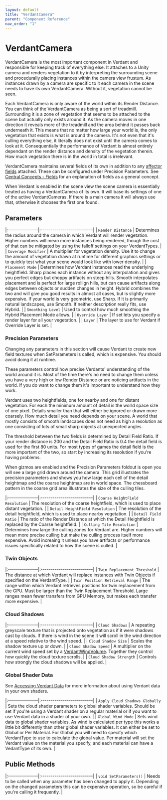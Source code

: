 ```yaml
---
layout: default
title: "VerdantCamera"
parent: "Component Reference"
nav_order: "1"
---
```


# VerdantCamera

VerdantCamera is the most important component in Verdant and responsible for keeping track of everything else. It attaches to a Unity camera and renders vegetation to it by interpreting the surrounding scene and procedurally placing instances within the camera view frustum. As instances drawn by a camera are specific to it each camera in the scene needs to have its own VerdantCamera. Without it, vegetation cannot be seen. 

Each VerdantCamera is only aware of the world within its Render Distance. You can think of the VerdantCamera as being a sort of treadmill. Surrounding it is a zone of vegetation that seems to be attached to the scene but actually only exists around it. As the camera moves in one direction it reveals more of the treadmill and the area behind it passes back underneath it. This means that no matter how large your world is, the only vegetation that exists is what is around the camera. It's not even that it's culling everything else, it literally does not exist until the camera comes to look at it. Consequentially the performance of Verdant is almost entirely dependant on the render distance and density of the vegetation therein. How much vegetation there is in the world in total is irrelevant.  

VerdantCamera maintains several fields of its own in addition to any [affector fields](Fields/index.html) attached. These can be configured under Precision Parameters. See [Central Concepts - Fields](../CentralConcepts/Fields) for an explanation of fields as a general concept.

When Verdant is enabled in the scene view the scene camera is essentially treated as having a VerdantCamera of its own. It will base its settings of one of the active VerdantCameras. If there is a main camera it will always use that, otherwise it chooses the first one found. 

## Parameters

|:---------------|:--------------------------|
| `Render Distance` | Determines the radius around the camera in which Verdant will render vegetation. Higher numbers will mean more instances being rendered, though the cost of that can be mitigated by using the falloff settings on your VerdantTypes.  |
| `Coverage Modifier` | A multiplier for vegetation density. Use it to change the amount of vegetation drawn at runtime for different graphics settings or to quickly test what your scene would look like with lower density. |
| `Placement Mode` | Determines how Verdant instances read the underlying heightfield. Sharp places each instance without any interpolation and gives you perfect edges but choppy artifacts on steep hills. Smooth interpolates placement and is perfect for large rollign hills, but can cause artifacts along edges between objects or sudden changes in height. Hybrid combines the two and will give you good results in almost all cases, but is slightly more expensive. If your world is very geometric, use Sharp. If it is primarily natural landscapes, use Smooth. If neither description really fits, use Hybrid. |
| `Smoothing Level` | Used to control how much smoothing the Hybrid Placement Mode allows. |
| `Override Layer` | If set lets you specify a render layer for all your vegetation. |
| `Layer` | The layer to use for Verdant if Override Layer is set. |

### Precision Parameters

Changing any parameters in this section will cause Verdant to create new field textures when SetParameters is called, which is expensive. You should avoid doing it at runtime.

These parameters control how precise Verdants' understanding of the world around it is. Most of the time there's no need to change them unless you have a very high or low Render Distance or are noticing artifacts in the world. If you do want to change them it's important to understand how they work.

Verdant uses two heightfields, one for nearby and one for distant vegetation. For each the minimum amount of detail is the world space size of one pixel. Details smaller than that will either be ignored or drawn more coarsely. How much detail you need depends on your scene. A world that mostly consists of smooth landscapes does not need as high a resolution as one consisting of lots of small sharp objects at unexpected angles.

The threshold between the two fields is determined by Detail Field Ratio. If your render distance is 200 and the Detail Field Ratio is 0.4 the detail field is used for the first 80 units. For most types of games the detail field is the more important of the two, so start by increasing its resolution if you're having problems. 

When gizmos are enabled and the Precision Parameters foldout is open you will see a large grid drawn around the camera. This grid illustrates the precision parameters and shows you how large each cell of the detail heightmap and the coarse heightmap are in world space. The chessboard pattern in the coarse grid area illustrates the size of the culling tiles. 

|:---------------|:--------------------------|
| `Coarse HeightField Resolution` | The resolution of the coarse heightfield, which is used to place distant vegetation.  |
| `Detail HeightField Resolution` | The resolution of the detail heightfield, which is used to place nearby vegetation.  |
| `Detail Field Ratio` | The ratio of the Render Distance at which the Detail Heightfield is replaced by the Coarse heightfield. |
| `Culling Tile Resolution` | Determines how large the culling zones for Verdant are. Higher numbers will mean more precise culling but make the culling process itself more expensive. Avoid increaing it unless you have artifacts or performance issues specifically related to how the scene is culled. |

### Twin Objects

|:---------------|:--------------------------|
| `Twin Replacement Threshold` | The distance at which Verdant will replace instances with Twin Objects if specified on the VerdantType. |
| `Twin Position Retrieval Range` | The range within which Verdant retrieves positions for twin replacement from the GPU. Must be larger than the Twin Replacement Threshold. Large ranges mean fewer transfers from GPU Memory, but makes each transfer more expensive. |

### Cloud Shadows

|:---------------|:--------------------------|
| `Cloud Shadows` | A repeating greyscale texture that is projected onto vegetation as if it were shadows cast by clouds. If there is wind in the scene it will scroll in the wind direction at a speed relative to the wind speed. |
| `Cloud Shadow Size` | Scales the shadow texture up or down. |
| `Cloud Shadow Speed` | A multiplier on the current wind speed set by a [VerdantWindVolume](VerdantWindVolume.html). Together they control how quickly the cloud texture scrolls. |
| `Cloud Shadow Strength` | Controls how strongly the cloud shadows will be applied. |

### Global Shader Data
 
See [Accessing Verdant Data](../AdvancedGuide/AccessingVerdantData.html) for more information about using Verdant data in your own shaders.

|:---------------|:--------------------------|
| `Apply Cloud Shadows Globally` | Sets the cloud shader parameters to global shader variables. Should be set if you're using a Verdant shader on a regular material or if you want to use Verdant data in a shader of your own. |
| `Global Wind Mode` | Sets wind data to global shader variables. As wind is calculated per type this works a little bit differently than other global shader variables. It can either be set to Global or Per Material. For Global you will need to specify which VerdantType to use to calculate the global value. Per material will set the Verdant value on the material you specify, and each material can have a VedantType of its own.  |

## Public Methods

|:---------------|:--------------------------|
| `void SetParameters()` | Needs to be called when any parameter has been changed to apply it. Depending on the changed parameters this can be expensive operation, so be careful if you're calling it frequently. |